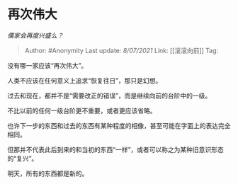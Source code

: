 # 再次伟大
*儒家会再度兴盛么？*

> Author: #Anonymity 
> Last update: *8/07/2021* 
> Link: [[滚滚向前]] 
> Tag:  

没有哪一家应该“再次伟大”。

人类不应该在任何意义上追求“恢复往日”，那只是幻想。

过去和现在，都并不是“需要改正的错误”，而是继续向前的台阶中的一级。

不比以前的任何一级台阶更不重要，或者更应该省略。

也许下一步的东西和过去的东西有某种程度的相像，甚至可能在字面上的表达完全相同。

但那并不代表此后到来的和当初的东西“一样”，或者可以称之为某种旧意识形态的“复兴”。

明天，所有的东西都是新的。

  
  
